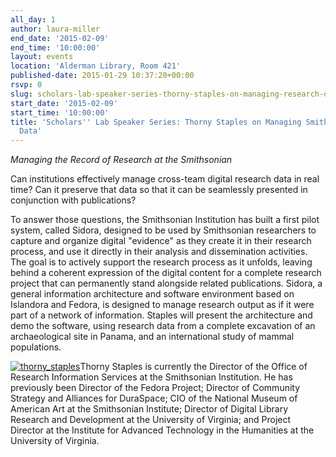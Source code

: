 ```yaml
---
all_day: 1
author: laura-miller
end_date: '2015-02-09'
end_time: '10:00:00'
layout: events
location: 'Alderman Library, Room 421'
published-date: 2015-01-29 10:37:20+00:00
rsvp: 0
slug: scholars-lab-speaker-series-thorny-staples-on-managing-research-data
start_date: '2015-02-09'
start_time: '10:00:00'
title: 'Scholars'' Lab Speaker Series: Thorny Staples on Managing Smithsonian Research
  Data'
---
```


_Managing the Record of Research at the Smithsonian_

Can institutions effectively manage cross-team digital research data in real time? Can it preserve that data so that it can be seamlessly presented in conjunction with publications?

To answer those questions, the Smithsonian Institution has built a first pilot system, called Sidora, designed to be used by Smithsonian researchers to capture and organize digital "evidence" as they create it in their research process, and use it directly in their analysis and dissemination activities. The goal is to actively support the research process as it unfolds, leaving behind a coherent expression of the digital content for a complete research project that can permanently stand alongside related publications. Sidora, a general information architecture and software environment based on Islandora and Fedora, is designed to manage research output as if it were part of a network of information. Staples will present the architecture and demo the software, using research data from a complete excavation of an archaeological site in Panama, and an international study of mammal populations.

[![thorny_staples](http://scholarslab.org/wp-content/uploads/2015/01/thorny_staples-110x110.jpg)](http://scholarslab.org/wp-content/uploads/2015/01/thorny_staples.jpg)Thorny Staples is currently the Director of the Office of Research Information Services at the Smithsonian Institution. He has previously been Director of the Fedora Project; Director of Community Strategy and Alliances for DuraSpace; CIO of the National Museum of American Art at the Smithsonian Institute; Director of Digital Library Research and Development at the University of Virginia; and Project Director at the Institute for Advanced Technology in the Humanities at the University of Virginia.
